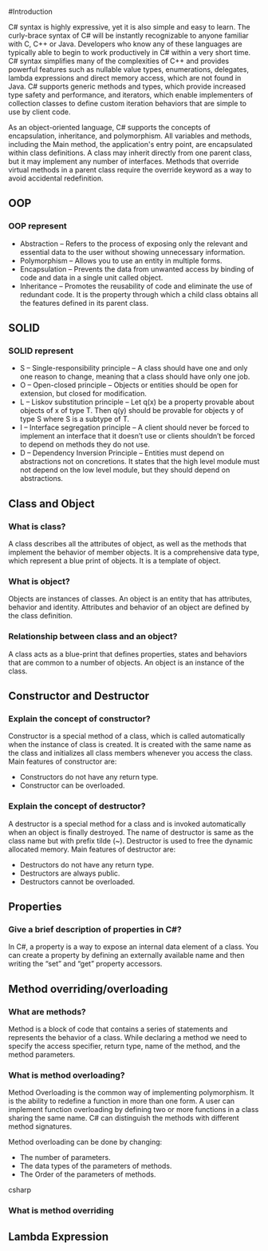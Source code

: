 #Introduction

C# syntax is highly expressive, yet it is also simple and easy to learn. The curly-brace syntax of C# will be instantly recognizable to anyone familiar with C, C++ or Java.
Developers who know any of these languages are typically able to begin to work productively in C# within a very short time. 
C# syntax simplifies many of the complexities of C++ and provides powerful features such as nullable value types, enumerations, delegates, 
lambda expressions and direct memory access, which are not found in Java. C# supports generic methods and types, which provide increased type safety and performance,
and iterators, which enable implementers of collection classes to define custom iteration behaviors that are simple to use by client code. 

As an object-oriented language, C# supports the concepts of encapsulation, inheritance, and polymorphism. All variables and methods, including the Main method, 
the application's entry point, are encapsulated within class definitions. A class may inherit directly from one parent class, but it may implement any number of interfaces. 
Methods that override virtual methods in a parent class require the override keyword as a way to avoid accidental redefinition. 

## OOP

### OOP represent

*   Abstraction – Refers to the process of exposing only the relevant and essential data to the user without showing unnecessary information.
*   Polymorphism – Allows you to use an entity in multiple forms.
*   Encapsulation – Prevents the data from unwanted access by binding of code and data in a single unit called object.
*   Inheritance – Promotes the reusability of code and eliminate the use of redundant code. 
    It is the property through which a child class obtains all the features defined in its parent class. 

## SOLID

### SOLID represent

*   S – Single-responsibility principle – A class should have one and only one reason to change, meaning that a class should have only one job.
*   O – Open-closed principle – Objects or entities should be open for extension, but closed for modification.
*   L – Liskov substitution principle – Let q(x) be a property provable about objects of x of type T. 
    Then q(y) should be provable for objects y of type S where S is a subtype of T.
*   I – Interface segregation principle – A client should never be forced to implement an interface that it doesn’t use 
    or clients shouldn’t be forced to depend on methods they do not use.
*   D – Dependency Inversion Principle – Entities must depend on abstractions not on concretions. 
    It states that the high level module must not depend on the low level module, but they should depend on abstractions.

## Class and Object

### What is class?

A class describes all the attributes of object, as well as the methods that implement the behavior of member objects. 
It is a comprehensive data type, which represent a blue print of objects. It is a template of object. 

### What is object?

Objects are instances of classes. An object is an entity that has attributes, behavior and identity. 
Attributes and behavior of an object are defined by the class definition. 

### Relationship between class and an object?

A class acts as a blue-print that defines properties, states and behaviors that are common to a number of objects.
An object is an instance of the class.

## Constructor and Destructor

###	Explain the concept of constructor?
Constructor is a special method of a class, which is called automatically when the instance of class is created. 
It is created with the same name as the class and initializes all class members whenever you access the class. Main features of constructor are:
*	Constructors do not have any return type.
*   Constructor can be overloaded.

### Explain the concept of destructor?

A destructor is a special method for a class and is invoked automatically when an object is finally destroyed. 
The name of destructor is same as the class name but with prefix tilde (~). Destructor is used to free the dynamic allocated memory. Main features of destructor are:
*   Destructors do not have any return type.
*   Destructors are always public.
*   Destructors cannot be overloaded. 

## Properties

### Give a brief description of properties in C#?

In C#, a property is a way to expose an internal data element of a class. 
You can create a property by defining an externally available name and then writing the “set” and “get” property accessors.

## Method overriding/overloading

### What are methods?

Method is a block of code that contains a series of statements and represents the behavior of a class. 
While declaring a method we need to specify the access specifier, return type, name of the method, and the method parameters.

### What is method overloading?

Method Overloading is the common way of implementing polymorphism. It is the ability to redefine a function in more than one form. 
A user can implement function overloading by defining two or more functions in a class sharing the same name. 
C# can distinguish the methods with different method signatures.

Method overloading can be done by changing:

*   The number of parameters.
*   The data types of the parameters of methods.
*   The Order of the parameters of methods.

csharp

### What is method overriding


## Lambda Expression
